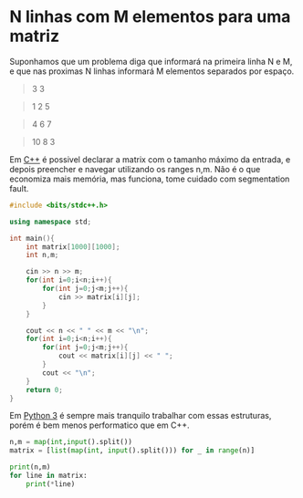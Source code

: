 # N linhas com M elementos para uma matriz

Suponhamos que um problema diga que informará na primeira linha N e M, e que nas proximas N linhas informará M elementos separados por espaço.

> 3 3

> 1 2 5

> 4 6 7

> 10 8 3

Em [C++](c.cpp) é possivel declarar a matrix com o tamanho máximo da entrada, e depois preencher e navegar utilizando os ranges n,m. Não é o que economiza mais memória, mas funciona, tome cuidado com segmentation fault.

```cpp
#include <bits/stdc++.h>

using namespace std;

int main(){
    int matrix[1000][1000];
    int n,m;

    cin >> n >> m;
    for(int i=0;i<n;i++){
        for(int j=0;j<m;j++){
            cin >> matrix[i][j];
        }
    }

    cout << n << " " << m << "\n";
    for(int i=0;i<n;i++){
        for(int j=0;j<m;j++){
            cout << matrix[i][j] << " ";
        }
        cout << "\n";
    }
    return 0;
}
```


Em [Python 3](p.py) é sempre mais tranquilo trabalhar com essas estruturas, porém é bem menos performatico que em C++.

```Python
n,m = map(int,input().split())
matrix = [list(map(int, input().split())) for _ in range(n)]

print(n,m)
for line in matrix:
    print(*line)
```